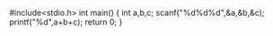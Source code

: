 #include<stdio.h>
int main()
{
  int a,b,c;
  scanf("%d%d%d",&a,&b,&c);
  printf("%d",a+b+c);
  return 0;
}
